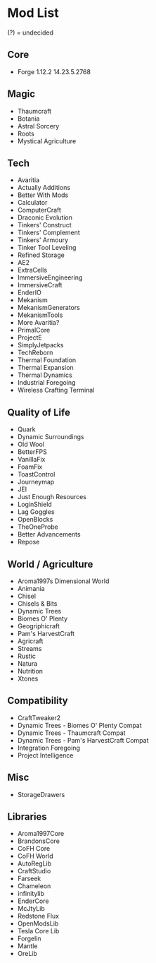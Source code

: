 # Mod List

(?) = undecided


## Core
* Forge 1.12.2 14.23.5.2768

## Magic
* Thaumcraft
* Botania
* Astral Sorcery
* Roots
* Mystical Agriculture

## Tech
* Avaritia
* Actually Additions
* Better With Mods
* Calculator
* ComputerCraft
* Draconic Evolution
* Tinkers' Construct
* Tinkers' Complement
* Tinkers' Armoury
* Tinker Tool Leveling
* Refined Storage
* AE2
* ExtraCells
* ImmersiveEngineering
* ImmersiveCraft
* EnderIO
* Mekanism
* MekanismGenerators
* MekanismTools
* More Avaritia?
* PrimalCore
* ProjectE
* SimplyJetpacks
* TechReborn
* Thermal Foundation
* Thermal Expansion
* Thermal Dynamics
* Industrial Foregoing
* Wireless Crafting Terminal

## Quality of Life
* Quark
* Dynamic Surroundings
* Old Wool
* BetterFPS
* VanillaFix
* FoamFix
* ToastControl
* Journeymap
* JEI
* Just Enough Resources
* LoginShield
* Lag Goggles
* OpenBlocks
* TheOneProbe
* Better Advancements
* Repose

## World / Agriculture
* Aroma1997s Dimensional World
* Animania
* Chisel
* Chisels & Bits
* Dynamic Trees
* Biomes O' Plenty
* Geogriphicraft
* Pam's HarvestCraft
* Agricraft
* Streams
* Rustic
* Natura
* Nutrition
* Xtones

## Compatibility
* CraftTweaker2
* Dynamic Trees - Biomes O' Plenty Compat
* Dynamic Trees - Thaumcraft Compat
* Dynamic Trees - Pam's HarvestCraft Compat
* Integration Foregoing
* Project Intelligence

## Misc
* StorageDrawers

## Libraries
* Aroma1997Core
* BrandonsCore
* CoFH Core
* CoFH World
* AutoRegLib
* CraftStudio
* Farseek
* Chameleon
* infinitylib
* EnderCore
* McJtyLib
* Redstone Flux
* OpenModsLib
* Tesla Core Lib
* Forgelin
* Mantle
* OreLib
